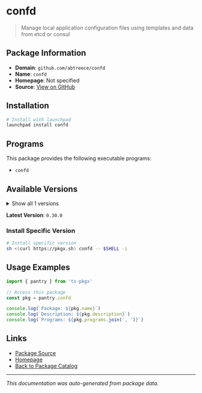 # confd

> Manage local application configuration files using templates and data from etcd or consul

## Package Information

- **Domain**: `github.com/abtreece/confd`
- **Name**: `confd`
- **Homepage**: Not specified
- **Source**: [View on GitHub](https://github.com/pkgxdev/pantry/tree/main/projects/github.com/abtreece/confd/package.yml)

## Installation

```bash
# Install with launchpad
launchpad install confd
```

## Programs

This package provides the following executable programs:

- `confd`

## Available Versions

<details>
<summary>Show all 1 versions</summary>

- `0.30.0`

</details>

**Latest Version**: `0.30.0`

### Install Specific Version

```bash
# Install specific version
sh <(curl https://pkgx.sh) confd -- $SHELL -i
```

## Usage Examples

```typescript
import { pantry } from 'ts-pkgx'

// Access this package
const pkg = pantry.confd

console.log(`Package: ${pkg.name}`)
console.log(`Description: ${pkg.description}`)
console.log(`Programs: ${pkg.programs.join(', ')}`)
```

## Links

- [Package Source](https://github.com/pkgxdev/pantry/tree/main/projects/github.com/abtreece/confd/package.yml)
- [Homepage](#)
- [Back to Package Catalog](../../../package-catalog.md)

---

*This documentation was auto-generated from package data.*
